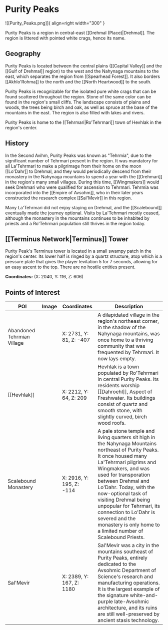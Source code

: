 # Purity Peaks

![[Purity_Peaks.png]]{ align=right width="300" }

Purity Peaks is a region in central-east [[Drehmal (Place)|Drehmal]]. The region is littered with pointed white crags, hence its name.

## Geography

Purity Peaks is located between the central plains ([[Capital Valley]] and the [[Gulf of Drehmal]] region) to the west and the Nahynaga mountains to the east, which separates the region from [[Spearhead Forest]]. It also borders [[Akhlo'Rohma]] to the north and the [[North Heartwood]] to the south.

Purity Peaks is recognizable for the isolated pure white crags that can be found scattered throughout the region. Stone of the same color can be found in the region's small cliffs. The landscape consists of plains and woods, the trees being birch and oak, as well as spruce at the base of the mountains in the east. The region is also filled with lakes and rivers.

Purity Peaks is home to the [[Tehrmari|Ro'Tehrmari]] town of Hevhlak in the region's center.

## History

In the Second Avihm, Purity Peaks was known as "Tehrmia", due to the significant number of Tehrmari present in the region. It was mandatory for all La'Tehrmari to make a pilgrimage from their home on the moon [[Lo'Dahr]] to Drehmal, and they would periodically descend from their monastery in the Nahynaga mountains to spend a year with the [[Drehmari]] in the region's many small villages. During this time, [[Wingmakers]] would seek Drehmari who were qualified for ascension to Tehrmari. Tehrmia was incorporated into the [[Empire of Avsohm]], who in their later years constructed the research complex [[Sal'Mevir]] in this region.

Many La'Tehrmari did not enjoy staying on Drehmal, and the [[Scalebound]] eventually made the journey optional. Visits by La'Tehrmari mostly ceased, although the monastery in the mountains continues to be inhabited by priests and a Ro'Tehrmari population still thrives in the region today.

## [[Terminus Network|Terminus]] Tower

Purity Peak's Terminus tower is located in a small swampy patch in the region's center. Its lower half is ringed by a quartz structure, atop which is a pressure plate that gives the player levitation 5 for 7 seconds, allowing for an easy ascent to the top. There are no hostile entities present.

**Coordinates:** (X: 2040, Y: 116, Z: 606)

## Points of Interest

| POI | Image | Coordinates | Description |
|-|-|-|-|
| Abandoned Tehrmian Village |  | X: 2731, Y: 81, Z: -407 | A dilapidated village in the region's northeast corner, in the shadow of the Nahynaga mountains, was once home to a thriving community that was frequented by Tehrmari. It now lays empty. |
| [[Hevhlak]] |  | X: 2212, Y: 64, Z: 209 | Hevhlak is a town populated by Ro'Tehrmari in central Purity Peaks. Its residents worship [[Dahroehl]], Aspect of Freshwater. Its buildings consist of quartz and smooth stone, with slightly curved, birch wood roofs. |
| Scalebound Monastery |  | X: 2916, Y: 195, Z: -114 | A pale stone temple and living quarters sit high in the Nahynaga Mountains northeast of Purity Peaks. It once housed many La'Tehrmari pilgrims and Wingmakers, and was used for transporation between Drehmal and Lo'Dahr. Today, with the now-optional task of visiting Drehmal being unpopular for Tehrmari, its connection to Lo'Dahr is severed and the monastery is only home to a limited number of Scalebound Priests. |
| Sal'Mevir |  | X: 2389, Y: 167, Z: 1180 | Sal'Mevir was a city in the mountains southeast of Purity Peaks, entirely dedicated to the Avsohmic Department of Science's research and manufacturing operations. It is the largest example of the signature white-and-purple late-Avsohmic architecture, and its ruins are still well-preserved by ancient stasis technology. |
